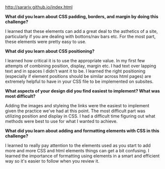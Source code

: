 http://sarariv.github.io/index.html

**What did you learn about CSS padding, borders, and margin by doing this challenge?**

I learned that these elements can add a great deal to the asthetics of a site, particularly if you are dealing with bottons/nav bars etc. For the most part, these elements were pretty easy to use.


**What did you learn about CSS positioning?**

I learned how critical it is to use the appropriate value. In my first few attempts of combining position, display, margin etc. I had text over lapping text and in spaces I didn't want it to be. I learned the right positioning (especially if element positions should be similar across html pages) are extremely helpful to have in your CSS file to be implemented on subsites.


**What aspects of your design did you find easiest to implement? What was most difficult?**

Adding the images and styleing the links were the easiest to implement given the practice we've had at this point. The most difficult part was utilizing position and display in CSS. I had a difficult time figuring out what methods were best to use for what I wanted to achieve.



**What did you learn about adding and formatting elements with CSS in this challenge?**

I learned to really pay attention to the elements used as you start to add more and more CSS and html elements things can get a bit confusing. I learned the importance of formatting using elements in a smart and efficient way so it's easier to follow when you review it.